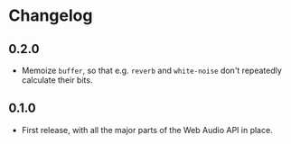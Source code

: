 Changelog
=========

0.2.0
-----

* Memoize `buffer`, so that e.g. `reverb` and `white-noise` don't repeatedly calculate their bits.

0.1.0
-----

* First release, with all the major parts of the Web Audio API in place.
